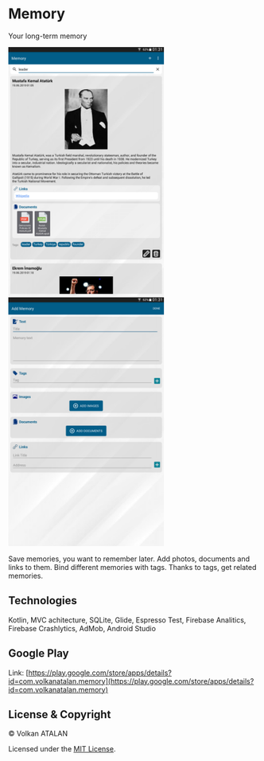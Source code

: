 # Memory
Your long-term memory

<img src="https://github.com/volkanatalan/Memory/blob/master/screenshots/tablet/Screenshot_2019-06-19-01-31-36.png" alt="main activity" height="500"></img>
<img src="https://github.com/volkanatalan/Memory/blob/master/screenshots/tablet/Screenshot_2019-06-19-01-31-54.png" alt="add memory activity" height="500"></img>

Save memories, you want to remember later. Add photos, documents and links to them. Bind different memories with tags. Thanks to tags, get related memories.


## Technologies
Kotlin, MVC achitecture, SQLite, Glide, Espresso Test, Firebase Analitics, Firebase Crashlytics, AdMob, Android Studio


## Google Play
Link: [https://play.google.com/store/apps/details?id=com.volkanatalan.memory](https://play.google.com/store/apps/details?id=com.volkanatalan.memory)


## License & Copyright

© Volkan ATALAN

Licensed under the [MIT License](LICENSE).
